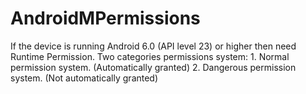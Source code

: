 # AndroidMPermissions
If the device is running Android 6.0 (API level 23) or higher then need Runtime Permission. Two categories permissions system: 1. Normal permission system. (Automatically granted) 2. Dangerous permission system. (Not automatically granted)
